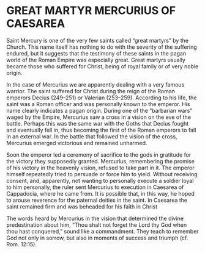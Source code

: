 # GREAT MARTYR MERCURIUS OF CAESAREA

Saint Mercury is one of the very few saints called “great martyrs” by the Church. This name itself has nothing to do with the severity of the suffering endured, but it suggests that the testimony of these saints in the pagan world of the Roman Empire was especially great. Great martyrs usually became those who suffered for Christ, being of royal family or of very noble origin.

In the case of Mercurius we are apparently dealing with a very famous warrior. The saint suffered for Christ during the reign of the Roman emperors Decius (249–251) or Valerian (253–259). According to his life, the saint was a Roman officer and was personally known to the emperor. His name clearly indicates a pagan origin. During one of the “barbarian wars” waged by the Empire, Mercurius saw a cross in a vision on the eve of the battle. Perhaps this was the same war with the Goths that Decius fought and eventually fell in, thus becoming the first of the Roman emperors to fall in an external war. In the battle that followed the vision of the cross, Mercurius emerged victorious and remained unharmed.

Soon the emperor led a ceremony of sacrifice to the gods in gratitude for the victory they supposedly granted. Mercurius, remembering the promise of his victory in the heavenly vision, refused to take part in it. The emperor himself repeatedly tried to persuade or force him to yield. Without receiving consent, and, apparently, not wanting to personally execute a soldier loyal to him personally, the ruler sent Mercurius to execution in Caesarea of Cappadocia, where he came from. It is possible that, in this way, he hoped to arouse reverence for the paternal deities in the saint. In Caesarea the saint remained firm and was beheaded for his faith in Christ

The words heard by Mercurius in the vision that determined the divine predestination about him, “Thou shalt not forget the Lord thy God when thou hast conquered,” sound like a commandment. They teach to remember God not only in sorrow, but also in moments of success and triumph (cf. Rom. 12:15).
